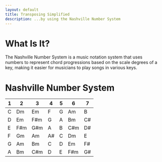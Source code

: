 ```yaml
---
layout: default
title: Transposing Simplified
description: ...by using the Nashville Number System
---
```


# What Is It?
The Nashville Number System is a music notation system that uses numbers to represent chord progressions based on the scale degrees of a key, making it easier for musicians to play songs in various keys.

# Nashville Number System

| 1 | 2 | 3 | 4 | 5 | 6 | 7 |
|---|---|---|---|---|---|---
| C | Dm | Em | F | G | Am | B |
| D | Em | F#m | G | A | Bm | C# | 
| E | F#m | G#m | A | B | C#m | D# |
| F | Gm | Am | A# | C | Dm | E | 
| G | Am | Bm | C | D | Em | F# |
| A | Bm | C#m | D | E | F#m | G# | 
